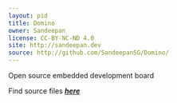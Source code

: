 ```yaml
---
layout: pid
title: Domino
owner: Sandeepan
license: CC-BY-NC-ND 4.0
site: http://sandeepan.dev
source: http://github.com/SandeepanSG/Domino/
---
```

Open source embedded development board

Find source files **_[here](http://github.com/SandeepanSG/Domino/tree/master/Sources/)_**
